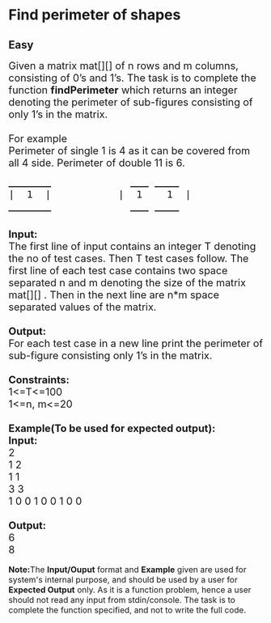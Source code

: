 # Find perimeter of shapes
## Easy 
<div class="problem-statement">
                <p></p><p><span style="font-size:20px">Given a matrix mat[][] of n&nbsp;rows and m&nbsp;columns, consisting of 0’s and 1’s. The task is to complete the function <strong>findPerimeter</strong> which returns an integer denoting the&nbsp;perimeter of sub-figures consisting of only 1’s in the matrix.<br>
<br>
For example<br>
Perimeter of single 1 is 4 as it can be covered from all 4 side. Perimeter of double 11 is 6.</span></p>

<pre><span style="font-size:20px"><u>       </u>             <u>   </u> <u>    </u>
|  1  |           |  1    1  |
<u>       </u>             <u>   </u> <u>    </u></span></pre>

<p><br>
<span style="font-size:20px"><strong>Input:</strong><br>
The first line of input contains an integer T denoting the no of test cases. Then T test cases follow. The first line of each test case contains two space separated n and m denoting the size of the matrix mat[][] . Then in the next line&nbsp;are n*m&nbsp;space separated values of the matrix.<br>
<br>
<strong>Output:</strong><br>
For each test case in a new line print the perimeter of sub-figure consisting only 1’s in the matrix.<br>
<br>
<strong>Constraints:</strong><br>
1&lt;=T&lt;=100<br>
1&lt;=n, m&lt;=20<br>
<br>
<strong>Example(To be used for expected output):<br>
Input:</strong><br>
2<br>
1 2<br>
1 1&nbsp;<br>
3 3<br>
1 0 0 1 0 0 1 0 0<br>
<br>
<strong>Output:</strong><br>
6<br>
8</span><br>
<br>
<span style="font-size:16px"><strong>Note:</strong>The <strong>Input/Ouput</strong> format and <strong>Example</strong> given are used for system's internal purpose, and should be used by a user for <strong>Expected Output</strong> only. As it is a function problem, hence a user should not read any input from stdin/console. The task is to complete the function specified, and not to write the full code.</span></p>
 <p></p>
            </div>